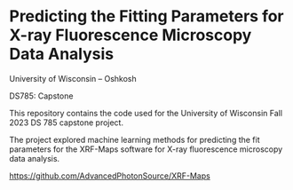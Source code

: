 # Predicting the Fitting Parameters for X-ray Fluorescence Microscopy Data Analysis

University of Wisconsin – Oshkosh

DS785: Capstone

This repository contains the code used for the University of Wisconsin Fall 2023 DS 785 capstone project.

The project explored machine learning methods for predicting the fit parameters for the XRF-Maps software for X-ray fluorescence microscopy data analysis.

https://github.com/AdvancedPhotonSource/XRF-Maps
